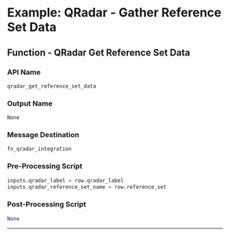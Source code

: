 <!--
    DO NOT MANUALLY EDIT THIS FILE
    THIS FILE IS AUTOMATICALLY GENERATED WITH resilient-circuits codegen
-->

# Example: QRadar - Gather Reference Set Data

## Function - QRadar Get Reference Set Data

### API Name
`qradar_get_reference_set_data`

### Output Name
`None`

### Message Destination
`fn_qradar_integration`

### Pre-Processing Script
```python
inputs.qradar_label = row.qradar_label
inputs.qradar_reference_set_name = row.reference_set
```

### Post-Processing Script
```python
None
```

---

